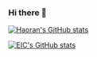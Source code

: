 ### Hi there 👋

<!--
**ranery/ranery** is a ✨ _special_ ✨ repository because its `README.md` (this file) appears on your GitHub profile.

Here are some ideas to get you started:

- 🔭 I’m currently working on ...
- 🌱 I’m currently learning ...
- 👯 I’m looking to collaborate on ...
- 🤔 I’m looking for help with ...
- 💬 Ask me about ...
- 📫 How to reach me: ...
- 😄 Pronouns: ...
- ⚡ Fun fact: ...
-->

[![Haoran's GitHub stats](https://github-readme-stats.vercel.app/api?username=ranery)](https://github.com/anuraghazra/github-readme-stats)

[![EIC's GitHub stats](https://github-readme-stats.vercel.app/api?username=RICE-EIC)](https://github.com/anuraghazra/github-readme-stats)
